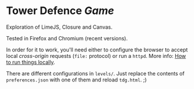 Tower Defence *Game*
====================

Exploration of LimeJS, Closure and Canvas.

Tested in Firefox and Chromium (recent versions).

In order for it to work, you'll need either to configure the browser to accept
local *cross-origin* requests (`file:` protocol) or run a `httpd`. More info:
[How to run things
locally](https://github.com/mrdoob/three.js/wiki/How-to-run-things-locally).

There are different configurations in `levels/`. Just replace the contents of
`preferences.json` with one of them and reload `tdg.html`. ;)
